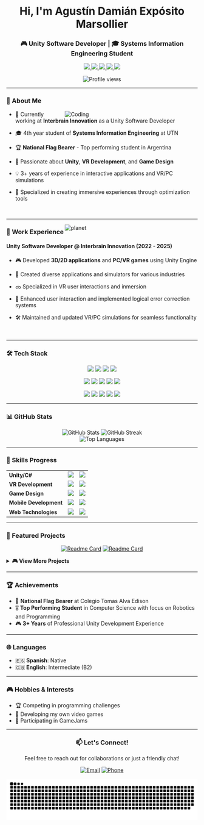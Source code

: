 <div align="center">
  
# Hi, I'm Agustín Damián Expósito Marsollier

<h3 align="center">🎮 Unity Software Developer | 🎓 Systems Information Engineering Student</h3>

<p align="center">
  <a href="https://agustin-damian-exposito-marsollier-port.webflow.io">
    <img src="https://img.shields.io/badge/Portfolio-FF5722?style=for-the-badge&logo=todoist&logoColor=white" />
  </a>
  <a href="https://www.linkedin.com/in/agustin-damian-exposito-marsollier/">
    <img src="https://img.shields.io/badge/LinkedIn-0077B5?style=for-the-badge&logo=linkedin&logoColor=white" />
  </a>
  <a href="mailto:aexpositomarsollier@gmail.com">
    <img src="https://img.shields.io/badge/Email-D14836?style=for-the-badge&logo=gmail&logoColor=white" />
  </a>
  <a href="https://github.com/AguExposito">
    <img src="https://img.shields.io/badge/GitHub-100000?style=for-the-badge&logo=github&logoColor=white" />
  </a>
  <a href="https://akiosvega.itch.io">
    <img src="https://img.shields.io/badge/Itch.io-FA5C5C?style=for-the-badge&logo=itchdotio&logoColor=white" />
  </a>
</p>

<img src="https://komarev.com/ghpvc/?username=AguExposito&label=Profile%20views&color=0e75b6&style=flat" alt="Profile views" />

</div>

---

### 🚀 About Me

<img align="right" alt="Coding" width="350" src="https://media.giphy.com/media/l0HlNaQ6gWfllcjDO/giphy.gif">

- 🔭 Currently working at **Interbrain Innovation** as a Unity Software Developer
- 🎓 4th year student of **Systems Information Engineering** at UTN
- 🏆 **National Flag Bearer** - Top performing student in Argentina
- 🌱 Passionate about **Unity**, **VR Development**, and **Game Design**
- 💡 3+ years of experience in interactive applications and VR/PC simulations
- 🎯 Specialized in creating immersive experiences through optimization tools

  <br />

---

<img align="right" alt="planet" width="350" src="https://media3.giphy.com/media/v1.Y2lkPTc5MGI3NjExanBoaTRvN3YwNDBrM3F1d2NvZHFrcmlyZng3dXNmZXZueHVydnR6diZlcD12MV9pbnRlcm5hbF9naWZfYnlfaWQmY3Q9Zw/Bn0JzrZxWfTKU/giphy.gif">

### 💼 Work Experience

#### **Unity Software Developer** @ Interbrain Innovation (2022 - 2025)
- 🎮 Developed **3D/2D applications** and **PC/VR games** using Unity Engine
- 🔧 Created diverse applications and simulators for various industries
- ᯅ Specialized in VR user interactions and inmersion
- 👥 Enhanced user interaction and implemented logical error correction systems
- 🛠️ Maintained and updated VR/PC simulations for seamless functionality

  <br />
  
---

### 🛠️ Tech Stack

<p align="center">
  <img src="https://img.shields.io/badge/Unity-100000?style=for-the-badge&logo=unity&logoColor=white" />
  <img src="https://img.shields.io/badge/C%23-239120?style=for-the-badge&logo=c-sharp&logoColor=white" />
  <img src="https://img.shields.io/badge/VR_Development-FF6B6B?style=for-the-badge&logo=oculus&logoColor=white" />
  <img src="https://img.shields.io/badge/Game_Design-4ECDC4?style=for-the-badge&logo=unity&logoColor=white" />
</p>

<p align="center">
  <img src="https://img.shields.io/badge/Git-F05032?style=for-the-badge&logo=git&logoColor=white" />
  <img src="https://img.shields.io/badge/GitHub-181717?style=for-the-badge&logo=github&logoColor=white" />
  <img src="https://img.shields.io/badge/GitLab-FCA121?style=for-the-badge&logo=gitlab&logoColor=white" />
  <img src="https://img.shields.io/badge/Visual_Studio-5C2D91?style=for-the-badge&logo=visual%20studio&logoColor=white" />
  <img src="https://img.shields.io/badge/VS_Code-0078D4?style=for-the-badge&logo=visual%20studio%20code&logoColor=white" />
</p>

<p align="center">
  <img src="https://img.shields.io/badge/Agile-0052CC?style=for-the-badge&logo=agile&logoColor=white" />
  <img src="https://img.shields.io/badge/SCRUM-6DB33F?style=for-the-badge&logo=scrumalliance&logoColor=white" />
  <img src="https://img.shields.io/badge/Waterfall-4285F4?style=for-the-badge&logo=waterfall&logoColor=white" />
  <img src="https://img.shields.io/badge/Jira-0052CC?style=for-the-badge&logo=jira&logoColor=white" />
  <img src="https://img.shields.io/badge/Trello-0079BF?style=for-the-badge&logo=trello&logoColor=white" />
</p>

---

### 📊 GitHub Stats

<div align="center">
  <img src="https://github-readme-stats.vercel.app/api?username=AguExposito&show_icons=true&theme=radical" alt="GitHub Stats" />
  <img src="https://github-readme-streak-stats.herokuapp.com/?user=AguExposito&theme=radical" alt="GitHub Streak" />
</div>

<div align="center">
  <img src="https://github-readme-stats.vercel.app/api/top-langs/?username=AguExposito&layout=compact&theme=radical" alt="Top Languages" />
</div>

---

### 🎯 Skills Progress

<table align="center">
  <tr>
    <td><b>Unity/C#</b></td>
    <td><img src="https://img.shields.io/badge/95%25-100000?style=flat-square&logo=unity&logoColor=white" /></td>
    <td>
      <img src="https://img.shields.io/badge/████████████████████████░-100000?style=flat-square" />
    </td>
  </tr>
  <tr>
    <td><b>VR Development</b></td>
    <td><img src="https://img.shields.io/badge/95%25-FF6B6B?style=flat-square&logo=oculus&logoColor=white" /></td>
    <td>
      <img src="https://img.shields.io/badge/████████████████████████░-FF6B6B?style=flat-square" />
    </td>
  </tr>
  <tr>
    <td><b>Game Design</b></td>
    <td><img src="https://img.shields.io/badge/90%25-4ECDC4?style=flat-square&logo=unity&logoColor=white" /></td>
    <td>
      <img src="https://img.shields.io/badge/███████████████████████░░-4ECDC4?style=flat-square" />
    </td>
  </tr>
  <tr>
    <td><b>Mobile Development</b></td>
    <td><img src="https://img.shields.io/badge/65%25-764ABC?style=flat-square&logo=android&logoColor=white" /></td>
    <td>
      <img src="https://img.shields.io/badge/████████████████░░░░░░░░░-764ABC?style=flat-square" />
    </td>
  </tr>
  <tr>
    <td><b>Web Technologies</b></td>
    <td><img src="https://img.shields.io/badge/65%25-FCA121?style=flat-square&logo=html5&logoColor=white" /></td>
    <td>
      <img src="https://img.shields.io/badge/████████████████░░░░░░░░░-FCA121?style=flat-square" />
    </td>
  </tr>
</table>

---


### 🚀 Featured Projects

<div align="center">
  
[![Readme Card](https://github-readme-stats.vercel.app/api/pin/?username=AguExposito&repo=Simplexitos&theme=radical)](https://github.com/AguExposito/Simplexitos)
[![Readme Card](https://github-readme-stats.vercel.app/api/pin/?username=AguExposito&repo=MonChopper&theme=radical)](https://github.com/AguExposito/MonChopper)

</div>

<details>
<summary><b>🎮 View More Projects</b></summary>

#### 🎯 Personal Projects
- 🎮 **[Project Name 1](https://github.com/AguExposito/project1)** - Brief description
- 🕹️ **[Project Name 2](https://github.com/AguExposito/project2)** - Brief description
- 🎲 **[Game Project](https://akiosvega.itch.io/game-name)** - Published on itch.io

#### 🤝 Collaborations
- 👥 **[Collaboration 1](https://github.com/organization/project)** - Role: Unity Developer
- 🏢 **[Collaboration 2](https://github.com/organization/project)** - Role: VR Specialist
- 🎯 **[Open Source Contribution](https://github.com/project/repo)** - Feature implementation

### 🔒 Private & Commercial Projects
<div align="center">
<table>
  <tr>
    <td align="center" width="50%">
      <h3>🎮 VR Training Simulator</h3>
      <img src="https://img.shields.io/badge/Unity-2022.3-black?style=for-the-badge&logo=unity" />
      <img src="https://img.shields.io/badge/Status-Private-red?style=for-the-badge" />
      <br/><br/>
      <p>Industrial VR training application with real-time physics simulation and multi-user support.</p>
      <p><b>Tech:</b> Unity, C#, Oculus SDK, Photon</p>
    </td>
    <td align="center" width="50%">
      <h3>🚗 Automotive Configurator</h3>
      <img src="https://img.shields.io/badge/Platform-PC/VR-blue?style=for-the-badge" />
      <img src="https://img.shields.io/badge/Status-NDA-orange?style=for-the-badge" />
      <br/><br/>
      <p>3D car configuration system with real-time rendering and VR showroom experience.</p>
      <p><b>Tech:</b> Unity HDRP, C#, Custom Shaders</p>
    </td>
  </tr>
</table>
</div>

</details>

---

### 🏆 Achievements

- 🥇 **National Flag Bearer** at Colegio Tomas Alva Edison
- 🎖️ **Top Performing Student** in Computer Science with focus on Robotics and Programming
- 🎮 **3+ Years** of Professional Unity Development Experience

---

### 🌐 Languages

- 🇪🇸 **Spanish**: Native
- 🇬🇧 **English**: Intermediate (B2)

---

### 🎮 Hobbies & Interests

- 🏆 Competing in programming challenges
- 🎯 Developing my own video games
- 🏀 Participating in GameJams

---

<div align="center">
  <h3>📫 Let's Connect!</h3>
  <p>Feel free to reach out for collaborations or just a friendly chat!</p>
  
  [![Email](https://img.shields.io/badge/Email-aexpositomarsollier@gmail.com-red?style=flat-square&logo=gmail)](mailto:aexpositomarsollier@gmail.com)
  [![Phone](https://img.shields.io/badge/Phone-+5492615634573-green?style=flat-square&logo=whatsapp)](https://wa.me/5492615634573)
  
  <img src="https://raw.githubusercontent.com/Platane/snk/output/github-contribution-grid-snake.svg" alt="Snake animation" />
</div>
